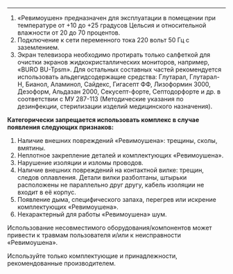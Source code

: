 
---

1. «Ревимоушен» предназначен для эксплуатации в помещении при температуре от +10 до +25 градусов Цельсия и относительной влажности от 20 до 70 процентов.
2. Подключение к сети переменного тока 220 вольт 50 Гц с заземлением.
3. Экран телевизора необходимо протирать только салфеткой для очистки экранов жидкокристаллических мониторов, например, «BURO BU-Tpsm». Для остальных составных частей рекомендуется использовать альдегидсодержащие средства: Глутарал, Глутарал-Н, Бианол, Аламинол, Сайдекс, Гигасепт ФФ, Лизоформин 3000, Дезоформ, Альдазан 2000, Секусепт-форте, Септодорфорте и др. в соответствии с МУ 287-113 (Методические указания по дезинфекции, стерилизации изделий медицинского назначения).

**Категорически запрещается использовать комплекс в случае появления следующих признаков:**

1. Наличие внешних повреждений «Ревимоушена»: трещины, сколы, вмятины.
2. Неплотное закрепление деталей и комплектующих «Ревимоушена».
3. Нарушение изоляции и изломы проводов.
4. Наличие внешних повреждений на контактной вилке: трещин, следов оплавления. Детали вилки разболтаны, штырьки расположены не параллельно друг другу, кабель изоляции не входит в её корпус.
5. Появление дыма, специфического запаха, перегрев или искрение комплектующих «Ревимоушена».
6. Нехарактерный для работы «Ревимоушена» шум.

Использование несовместимого оборудования/компонентов может привести к травмам пользователя и/или к неисправности «Ревимоушена».

Используйте только комплектующие и принадлежности, рекомендованные производителем.
